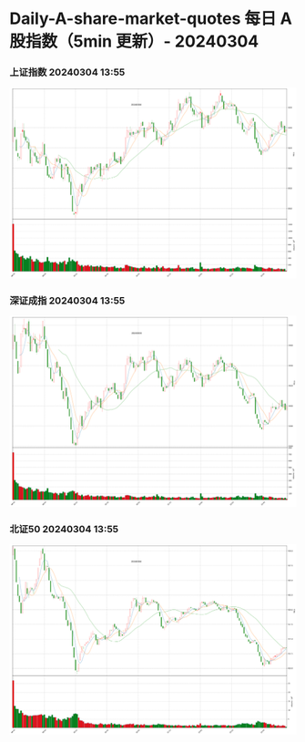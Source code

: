 
# Daily-A-share-market-quotes 每日 A 股指数（5min 更新）- 20240304

### 上证指数 20240304 13:55
![](./fig/2024/3/20240304-sh000001.png)

### 深证成指 20240304 13:55
![](./fig/2024/3/20240304-sz399001.png)

### 北证50 20240304 13:55
![](./fig/2024/3/20240304-bj899050.png)

